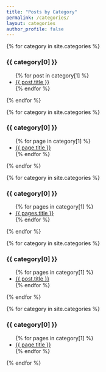 ```yaml
---
title: "Posts by Category"
permalink: /categories/
layout: categories
author_profile: false
---
```



{% for category in site.categories %}
  <h3>{{ category[0] }}</h3>
  <ul>
    {% for post in category[1] %}
      <li><a href="{{ post.url }}">{{ post.title }}</a></li>
    {% endfor %}
  </ul>
{% endfor %}


{% for category in site.categories %}
  <h3>{{ category[0] }}</h3>
  <ul>
    {% for page in category[1] %}
      <li><a href="{{ page.url }}">{{ page.title }}</a></li>
    {% endfor %}
  </ul>
{% endfor %}

{% for category in site.categories %}
  <h3>{{ category[0] }}</h3>
  <ul>
    {% for pages in category[1] %}
      <li><a href="{{ pages.url }}">{{ pages.title }}</a></li>
    {% endfor %}
  </ul>
{% endfor %}


{% for category in site.categories %}
  <h3>{{ category[0] }}</h3>
  <ul>
    {% for pages in category[1] %}
      <li><a href="{{ post.url }}">{{ post.title }}</a></li>
    {% endfor %}
  </ul>
{% endfor %}

{% for category in site.categories %}
  <h3>{{ category[0] }}</h3>
  <ul>
    {% for pages in category[1] %}
      <li><a href="{{ page.url }}">{{ page.title }}</a></li>
    {% endfor %}
  </ul>
{% endfor %}
